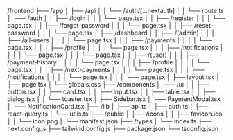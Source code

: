 /frontend
├── /app
│   ├── /api
│   │   └── /auth/[...nextauth]
│   │       └── route.ts
│   ├── /auth
│   │   ├── /login
│   │   │   └── page.tsx
│   │   ├── /register
│   │   │   └── page.tsx
│   │   ├── /forgot-password
│   │   │   └── page.tsx
│   │   ├── /reset-password
│   │   │   └── page.tsx
│   ├── /dashboard
│   │   ├── /(admin)
│   │   │   ├── /all-users
│   │   │   │   └── page.tsx
│   │   │   ├── /payments
│   │   │   │   └── page.tsx
│   │   │   ├── /profile
│   │   │   │   └── page.tsx
│   │   │   ├── /notifications
│   │   │   │   └── page.tsx
│   │   │   └── page.tsx
│   │   ├── /(user)
│   │   │   ├── /payment-history
│   │   │   │   └── page.tsx
│   │   │   ├── /profile
│   │   │   │   └── page.tsx
│   │   │   ├── /next-payments
│   │   │   │   └── page.tsx
│   │   │   ├── /notifications
│   │   │   │   └── page.tsx
│   │   │   └── page.tsx
│   ├── layout.tsx
│   ├── page.tsx
│   └── globals.css
├── /components
│   ├── /ui
│   │   ├── button.tsx
│   │   ├── card.tsx
│   │   ├── input.tsx
│   │   ├── table.tsx
│   │   ├── dialog.tsx
│   │   └── toaster.tsx
│   ├── Sidebar.tsx
│   ├── PaymentModal.tsx
│   └── NotificationCard.tsx
├── /lib
│   ├── api.ts
│   ├── auth.ts
│   ├── react-query.ts
│   └── utils.ts
├── /public
│   ├── /icons
│   │   ├── favicon.ico
│   │   └── icon.png
│   └── manifest.json
├── /types
│   └── index.ts
├── next.config.js
├── tailwind.config.js
├── package.json
└── tsconfig.json